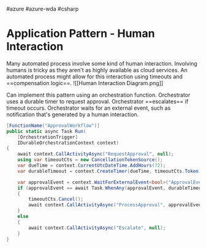 #azure #azure-wda #csharp 

# Application Pattern - Human Interaction
Many automated process involve some kind of human interaction.
Involving humans is tricky as they aren't as highly available as cloud services.
An automated process might allow for this interaction using timeouts and ==compensation logic==.
![[Human Interaction Diagram.png]]

Can implement this pattern using an orchestration function.
Orchestrator uses a durable timer to request approval.
Orchestrator ==escalates== if timeout occurs.
Orchestrator waits for an external event, such as notification that's generated by a human interaction.
```cs
[FunctionName("ApprovalWorkflow")]
public static async Task Run(
	[OrchestrationTrigger]
	IDurableOrchestrationContext context)
{
	await context.CallActivityAsync("RequestApproval", null);
	using var timeoutCts = new CancellationTokenSource();
	var dueTime = context.CurrentUtcDateTime.AddHours(72);
	var durableTimeout = context.CreateTimer(dueTime, timeoutCts.Token);

	var approvalEvent = context.WaitForExternalEvent<bool>("ApprovalEvent");
	if (approvalEvent == await Task.WhenAny(approvalEvent, durableTimeout))
	{
		timeoutCts.Cancel();
		await context.CallActivityAsync("ProcessApproval", approvalEvent.Result);
	}
	else
	{
		await context.CallActivityAsync("Escalate", null);
	}
}
```